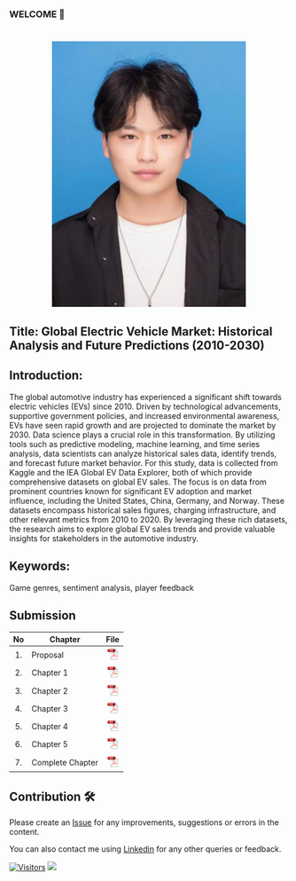 
### WELCOME 👋
#
<p align="center">
<img src="https://github.com/LIAOXIUYA/LIAOXIUYA/blob/main/image/b1d37031b7d37d607c14196d815032f.jpg#pic_center" width="350px">
</p>





## Title: Global Electric Vehicle Market: Historical Analysis and Future Predictions (2010-2030)

## Introduction:
The global automotive industry has experienced a significant shift towards electric vehicles (EVs) since 2010. Driven by technological advancements, supportive government policies, and increased environmental awareness, EVs have seen rapid growth and are projected to dominate the market by 2030. Data science plays a crucial role in this transformation. By utilizing tools such as predictive modeling, machine learning, and time series analysis, data scientists can analyze historical sales data, identify trends, and forecast future market behavior.
For this study, data is collected from Kaggle and the IEA Global EV Data Explorer, both of which provide comprehensive datasets on global EV sales. The focus is on data from prominent countries known for significant EV adoption and market influence, including the United States, China, Germany, and Norway. These datasets encompass historical sales figures, charging infrastructure, and other relevant metrics from 2010 to 2020. By leveraging these rich datasets, the research aims to explore global EV sales trends and provide valuable insights for stakeholders in the automotive industry.

## Keywords: 
Game genres, sentiment analysis, player feedback

## Submission

| No  | Chapter     |                                                 File |
| :-: | ---------- | :---------------------------------------------------------------------------------------------------: |
|  1.  | Proposal | <a href=""><img src="../../../images/pdf.svg" width="24px" height="24px"></a> |
|  2.  | Chapter 1 | <a href=""><img src="../../../images/pdf.svg" width="24px" height="24px"></a> |
|  3.  | Chapter 2 | <a href="Chapter 2"><img src="../../../images/pdf.svg" width="24px" height="24px"></a> |
|  4.  | Chapter 3 | <a href="Chapter 3"><img src="../../../images/pdf.svg" width="24px" height="24px"></a> |
|  5.  | Chapter 4 | <a href="Chapter 4/"><img src="../../../images/pdf.svg" width="24px" height="24px"></a> |
|  6.  | Chapter 5 | <a href="Chapter 5/"><img src="../../../images/pdf.svg" width="24px" height="24px"></a> |
|  7.  | Complete Chapter | <a href="Complete Chapter"><img src="../../../images/pdf.svg" width="24px" height="24px"></a> |


## Contribution 🛠️

Please create an [Issue](https://github.com/drshahizan/special-topic-data-engineering/issues) for any improvements, suggestions or errors in the content.

You can also contact me using [Linkedin](https://www.linkedin.com/in/drshahizan/) for any other queries or feedback.

[![Visitors](https://api.visitorbadge.io/api/visitors?path=https%3A%2F%2Fgithub.com%2Fdrshahizan&labelColor=%23697689&countColor=%23555555&style=plastic)](https://visitorbadge.io/status?path=https%3A%2F%2Fgithub.com%2Fdrshahizan)
![](https://hit.yhype.me/github/profile?user_id=81284918)

